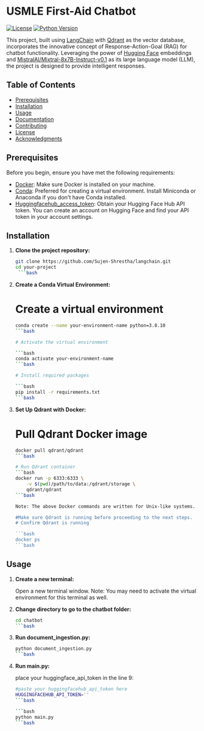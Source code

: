 # USMLE First-Aid Chatbot

[![License](https://img.shields.io/badge/License-MIT-blue.svg)](LICENSE)
[![Python Version](https://img.shields.io/badge/Python-3.8%2B-blue.svg)](https://www.python.org/downloads/)

This project, built using [LangChain](https://langchain.org/) with [Qdrant](https://qdrant.io/) as the vector database, incorporates the innovative concept of Response-Action-Goal (RAG) for chatbot functionality. Leveraging the power of [Hugging Face](https://huggingface.co/) embeddings and [MistralAI/Mixtral-8x7B-Instruct-v0.1](https://github.com/Mistral-8x7B/Mistral-8x7B-Instruct-v0.1) as its large language model (LLM), the project is designed to provide intelligent responses.

## Table of Contents
- [Prerequisites](#prerequisites)
- [Installation](#installation)
- [Usage](#usage)
- [Documentation](#documentation)
- [Contributing](#contributing)
- [License](#license)
- [Acknowledgments](#acknowledgments)

## Prerequisites

Before you begin, ensure you have met the following requirements:

- [Docker](https://docs.docker.com/get-docker/): Make sure Docker is installed on your machine.
- [Conda](https://docs.conda.io/en/latest/miniconda.html): Preferred for creating a virtual environment. Install Miniconda or Anaconda if you don't have Conda installed.
- [Huggingfacehub_access_token](https://huggingface.co/docs/hub/en/security-tokens): Obtain your Hugging Face Hub API token. You can create an account on Hugging Face and find your API token in your account settings.

## Installation

1. **Clone the project repository:**

   ```bash
   git clone https://github.com/Sujen-Shrestha/langchain.git
   cd your-project
    ```bash

2. **Create a Conda Virtual Environment:**

    # Create a virtual environment
    ```bash
    conda create --name your-environment-name python=3.8.10
    ```bash
    
    # Activate the virtual environment

    ```bash
    conda activate your-environment-name
    ```bash

    # Install required packages

    ```bash
    pip install -r requirements.txt
    ```bash

3. **Set Up Qdrant with Docker:**
    # Pull Qdrant Docker image
    ```bash
    docker pull qdrant/qdrant
    ```bash

    # Run Qdrant container
    ```bash
    docker run -p 6333:6333 \
        -v $(pwd)/path/to/data:/qdrant/storage \
        qdrant/qdrant
    ```bash

    Note: The above Docker commands are written for Unix-like systems. Adjust the volume mounting syntax accordingly if you're using Windows.

    #Make sure Qdrant is running before proceeding to the next steps.
    # Confirm Qdrant is running

    ```bash
    docker ps
    ```bash

## Usage

1. **Create a new terminal:**
   
   Open a new terminal window. Note: You may need to activate the virtual environment for this terminal as well.

2. **Change directory to go to the chatbot folder:**
   
   ```bash
   cd chatbot
   ```bash

3. **Run document_ingestion.py:**

    ```bash
    python document_ingestion.py
    ```bash

4. **Run main.py:**

    place your huggingface_api_token in the line 9:
    ```bash
    #paste your huggingfacehub_api_token here
    HUGGINGFACEHUB_API_TOKEN=''
    ```bash

    ```bash
    python main.py
    ```bash